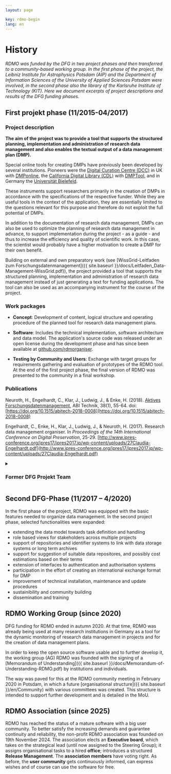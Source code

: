 ```yaml
---
layout: page

key: rdmo-begin
lang: en
---
```


# History

*RDMO was funded by the DFG in two project phases and then transferred to a community-based working group. In the first phase of the project, the Leibniz Institute for Astrophysics Potsdam (AIP) and the Department of Information Sciences of the University of Applied Sciences Potsdam were involved, in the second phase also the library of the Karlsruhe Institute of Technology (KIT). Here we document excerpts of project descriptions and results of the DFG funding phases.*

## First projekt phase (11/2015-04/2017)

### Project description

**The aim of the project was to provide a tool that supports the structured planning, implementation and administration of research data management and also enables the textual output of a data management plan (DMP).**

Special online tools for creating DMPs have previously been developed by several institutions. Pioneers were the [Digital Curation Centre (DCC)](http://www.dcc.ac.uk) in UK with [DMPonline](https://dmponline.dcc.ac.uk), the [California Digital Library (CDL)](https://cdlib.org) with [DMPTool](https://dmptool.org/), and in Germany the [Universität Bielefeld](https://www.uni-bielefeld.de/ub/digital/forschungsdaten).

These instruments support researchers primarily in the creation of DMPs in accordance with the specifications of the respective funder. While they are useful tools in the context of the application, they are essentially limited to the questions relevant for this purpose and therefore do not exploit the full potential of DMPs.

In addition to the documentation of research data management, DMPs can also be used to optimize the planning of research data management in advance, to support implementation during the project - as a guide - and thus to increase the efficiency and quality of scientific work. In this case, the scientist would probably have a higher motivation to create a DMP for their own benefit.

Building on external and own preparatory work (see [WissGrid-Leitfaden zum Forschungsdatenmanagement]({{ site.baseurl }}/docs/Leitfaden_Data-Management-WissGrid.pdf)), the project provided a tool that supports the structured planning, implementation and administration of research data management instead of just generating a text for funding applications. The tool can also be used as an accompanying instrument for the course of the project.

### Work packages

+ **Concept**: Development of content, logical structure and operating procedure of the planned tool for research data management plans.

+ **Software**: Includes the technical implementation, software architecture and data model. The application's source code was released under an open license during the development phase and has since been available at [github.com/rdmorganiser](https://github.com/rdmorganiser).

+ **Testing by Community and Users**: Exchange with target groups for requirements gathering and evaluation of prototypes of the RDMO tool. At the end of the first project phase, the final version of RDMO was presented to the community in a final workshop.

### Publications

Neuroth, H., Engelhardt, C., Klar, J., Ludwig, J., & Enke, H. (2018). [Aktives Forschungsdatenmanagement](https://www.degruyter.com/view/journals/abitech/38/1/article-p55.xml), ABI Technik, 38(1), 55-64. doi: [https://doi.org/10.1515/abitech-2018-0008](https://doi.org/10.1515/abitech-2018-0008)

Engelhardt, C., Enke, H., Klar, J., Ludwig, J., & Neuroth, H. (2017). Research data management organiser. In _Proceedings of the 14th International Conference on Digital Preservation_, 25-29. [http://www.ipres-conference.org/ipres17/ipres2017.jp/wp-content/uploads/27Claudia-Engelhardt.pdf](http://www.ipres-conference.org/ipres17/ipres2017.jp/wp-content/uploads/27Claudia-Engelhardt.pdf)

<details>
  <summary style="list-style-image: &#9658;"><h3>Former DFG Projekt Team</h3></summary>
  {% for member in site.data.dfg_team.former %}
    <div class="team-member">
      <img src="{{ site.baseurl }}/{{ member.image}}" />
      <div class="team-member-info">
        {{ member.text.en | markdownify }}
      </div>
    </div>
  {% endfor %}
</details>

## Second DFG-Phase (11/2017 – 4/2020)

In the first phase of the project, RDMO was equipped with the basic features needed to organize data management. In the second project phase, selected functionalities were expanded:
* extending the data model towards task definition and handling
* role based views for stakeholders across multiple projects
* support of repositories and identifier systems to link with data storage systems or long term archives
* support for suggestion of suitable data repositores, and possibly cost estimations based on their terms
* extension of interfaces to authentication and authorisation systems
* participation in the effort of creating an international exchange format for DMP
* improvement of technical installation, maintenance and update procedures
* sustainibility and community building
* dissemination and training

## RDMO Working Group (since 2020)

DFG funding for RDMO ended in autumn 2020. At that time, RDMO was already being used at many research institutions in Germany as a tool for the dynamic monitoring of research data management in projects and for the creation of data management plans.

In order to keep the open source software usable and to further develop it, the working group (AG) RDMO was founded with the signing of a [Memorandum of Understanding]({{ site.baseurl }}/docs/Memorandum-of-Understanding-RDMO.pdf) by institutions and individuals.

The way was paved for this at the RDMO community meeting in February 2020 in Potsdam, in which a future [organisational structure]({{ site.baseurl }}/en/Community) with various committees was created. This structure is intended to support further development and is detailed in the MoU.

## RDMO Association (since 2025)

RDMO has reached the status of a mature software with a big user community. To better satisfy the increasing demands and guarantee continuity and reliability, the non-profit RDMO association was founded on 19th November 2024. The association elects an **Executive board**, which takes on the strategical lead (until now assigned to the Steering Group); it assigns organisational tasks to a hired **office**; introduces a structured **Release Management**. The **association members** have voting right. As before, the **user community** gets continuously informed, can express wishes and of course can use the software for free.
